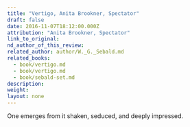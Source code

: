 ```yaml
---
title: "Vertigo, Anita Brookner, Spectator"
draft: false
date: 2016-11-07T18:12:00.000Z
attribution: "Anita Brookner, Spectator"
link_to_original:
nd_author_of_this_review:
related_author: author/W._G._Sebald.md
related_books:
  - book/vertigo.md
  - book/vertigo.md
  - book/sebald-set.md
description:
weight:
layout: none
---
```

One emerges from it shaken, seduced, and deeply impressed.

